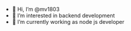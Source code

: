 - 👋 Hi, I’m @mv1803
- 👀 I’m interested in backend development
- 🌱 I’m currently working as node js developer

<!---
mv1803/mv1803 is a ✨ special ✨ repository because its `README.md` (this file) appears on your GitHub profile.
You can click the Preview link to take a look at your changes.
--->

